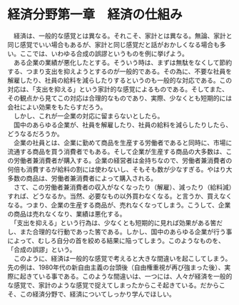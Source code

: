 # 経済分野第一章　経済の仕組み
  
　経済は、一般的な感覚とは異なる。それこそ、家計とは異なる。無論、家計と同じ感覚でいい場合もあるが、家計と同じ感覚だと話がおかしくなる場合も多い。ここでは、いわゆる合成の誤謬というものを例に挙げよう。  
　ある企業の業績が悪化したとする。そういう時は、まずは無駄をなくして節約する、つまり支出を抑えようとするのが一般的である。その為に、不要な社員を解雇したり、社員の給料を減らしたりするというのも一般的な対応である。この対応は、「支出を抑える」という家計的な感覚によるものである。そしてまた、その観点から見てこの対応は合理的なものであり、実際、少なくとも短期的には会社によい効果をもたらすだろう。  
　しかし、これが一企業の対応に留まらないとしたら。  
　国中のあらゆる企業が、社員を解雇したり、社員の給料を減らしたりしたら、どうなるだろうか。  
　企業の社員とは、企業に勤めて商品を生産する労働者であると同時に、市場に流通する商品を買う消費者でもある。そして企業が生産する商品の大多数は、この労働者兼消費者が購入する。企業の経営者は金持ちなので、労働者兼消費者の何倍も消費するが給料の割には使わないし、そもそも数が少なすぎる。やはり大多数の商品は、労働者兼消費者によって購入される。  
　さて、この労働者兼消費者の収入がなくなったり（解雇）、減ったり（給料減）すれば、どうなるか。当然、必要なもの以外買わなくなる。と言うか、買えなくなる。つまり、企業の生産する商品が、売れなくなってしまう。こうして、企業の商品は売れなくなり、業績は悪化する。  
　「支出を抑える」という行為は、少なくとも短期的に見れば効果がある筈だし、また合理的な行動であった筈である。しかし、国中のあらゆる企業が行う事によって、むしろ自分の首を絞める結果に陥ってしまう。このようなものを、「合成の誤謬」という。  
　このように、経済は一般的な感覚で考えると大きな間違いを起こしてしまう。先の例は、1980年代の新自由主義の台頭後（自由権重視が再び強まった後）、実際に起きている事である。このような間違いは、一つには、人々が経済を一般的な感覚で、家計のような感覚で捉えてしまったからこそ起きている。だからこそ、この経済分野で、経済についてしっかり学んでほしい。  
